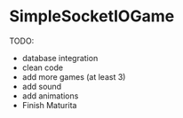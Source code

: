 # SimpleSocketIOGame

TODO:

* database integration
* clean code
* add more games (at least 3)
* add sound
* add animations
* Finish Maturita
